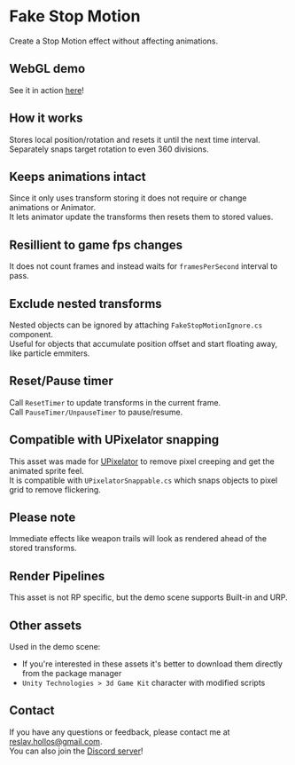 # Fake Stop Motion

Create a Stop Motion effect without affecting animations.  

## WebGL demo
See it in action [here](https://radivarig.github.io/FakeStopMotion_Demo/)!

## How it works
Stores local position/rotation and resets it until the next time interval.  
Separately snaps target rotation to even 360 divisions.  

## Keeps animations intact
Since it only uses transform storing it does not require or change animations or Animator.  
It lets animator update the transforms then resets them to stored values.  

## Resillient to game fps changes
It does not count frames and instead waits for `framesPerSecond` interval to pass.  

## Exclude nested transforms
Nested objects can be ignored by attaching `FakeStopMotionIgnore.cs` component.  
Useful for objects that accumulate position offset and start floating away, like particle emmiters.  

## Reset/Pause timer
Call `ResetTimer` to update transforms in the current frame.  
Call `PauseTimer/UnpauseTimer` to pause/resume.  

## Compatible with UPixelator snapping
This asset was made for [UPixelator](https://assetstore.unity.com/packages/slug/243562)
 to remove pixel creeping and get the animated sprite feel.  
It is compatible with `UPixelatorSnappable.cs` which snaps objects to pixel grid to remove flickering.  

## Please note
Immediate effects like weapon trails will look as rendered ahead of the stored transforms.  

## Render Pipelines
This asset is not RP specific, but the demo scene supports Built-in and URP.  

## Other assets
Used in the demo scene:
  - If you're interested in these assets it's better to download them directly from the package manager
  - `Unity Technologies > 3d Game Kit` character with modified scripts

## Contact
If you have any questions or feedback, please contact me at reslav.hollos@gmail.com.  
You can also join the [Discord server](https://discord.gg/uFEDDpS8ad)!  
